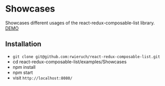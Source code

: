 # Showcases

Showcases different usages of the react-redux-composable-list library. [DEMO](https://react-redux-composable-list-showcases.wieruch.com/)

## Installation

* `git clone git@github.com:rwieruch/react-redux-composable-list.git`
* cd react-redux-composable-list/examples/Showcases
* npm install
* npm start
* visit `http://localhost:8080/`
